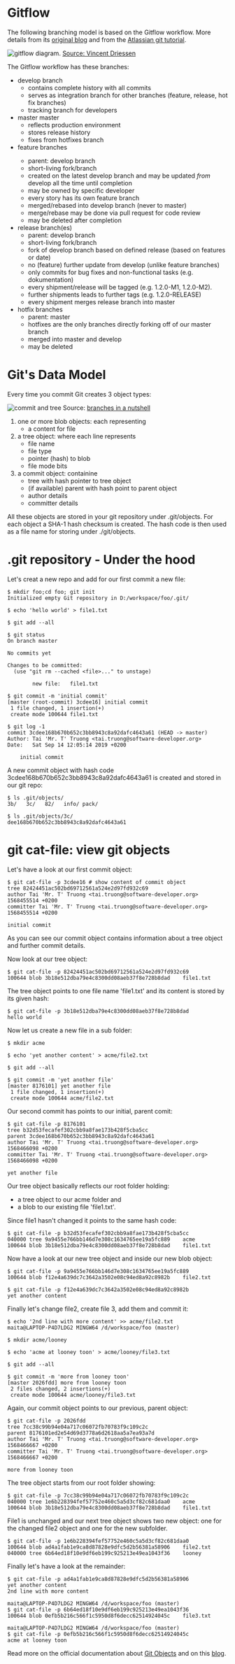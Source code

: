 # Gitflow

The following branching model is based on the Gitflow workflow. More details from its [original blog](https://nvie.com/posts/a-successful-git-branching-model/) and from the [Atlassian git tutorial](https://www.atlassian.com/git/tutorials/comparing-workflows/gitflow-workflow).

![gitflow diagram](0400_gitflow.png).
[Source: Vincent Driessen](https://nvie.com/posts/a-successful-git-branching-model/)

The Gitflow workflow has these branches:
- develop branch
  - contains complete history with all commits
  - serves as integration branch for other branches (feature, release, hot fix branches)
  - tracking branch for developers
- master master
  - reflects production environment
  - stores release history
  - fixes from hotfixes branch
- <my-story-xyz> feature branches
  - parent: develop branch
  - short-living fork/branch
  - created on the latest develop branch and may be updated *from* develop all the time until completion
  - may be owned by specific developer
  - every story has its own feature branch
  - merged/rebased into develop branch (never to master)
  - merge/rebase may be done via pull request for code review
  - may be deleted after completion
- release branch(es)
  - parent: develop branch
  - short-living fork/branch
  - fork of develop branch based on defined release (based on features or date)
  - no (feature) further update from develop (unlike feature branches)
  - only commits for bug fixes and non-functional tasks (e.g. dokumentation)
  - every shipment/release will be tagged (e.g. 1.2.0-M1, 1.2.0-M2).
  - further shipments leads to further tags (e.g. 1.2.0-RELEASE)
  - every shipment merges release branch into master
- hotfix branches
  - parent: master
  - hotfixes are the only branches directly forking off of our master branch
  - merged into master and develop
  - may be deleted

# Git's Data Model

Every time you commit Git creates 3 object types:

![commit and tree](0400_commit-and-tree.png)
Source: [branches in a nutshell](https://git-scm.com/book/en/v2/Git-Branching-Branches-in-a-Nutshell#_git_branches_overview)

1. one or more blob objects: each representing
   - a content for file
2. a tree object: where each line represents
   - file name
   - file type
   - pointer (hash) to blob
   - file mode bits
3. a commit object: containine
   - tree with hash pointer to tree object
   - (if available) parent with hash point to parent object 
   - author details
   - committer details

All these objects are stored in your git repository under .git/objects. For each object a SHA-1 hash checksum is created. The hash code is then used as a file name for storing under ./git/objects.

# .git repository - Under the hood

Let's creat a new repo and add for our first commit a new file:

```
$ mkdir foo;cd foo; git init
Initialized empty Git repository in D:/workspace/foo/.git/

$ echo 'hello world' > file1.txt

$ git add --all

$ git status
On branch master

No commits yet

Changes to be committed:
  (use "git rm --cached <file>..." to unstage)

        new file:   file1.txt

$ git commit -m 'initial commit'
[master (root-commit) 3cdee16] initial commit
 1 file changed, 1 insertion(+)
 create mode 100644 file1.txt

$ git log -1
commit 3cdee168b670b652c3bb8943c8a92dafc4643a61 (HEAD -> master)
Author: Tai 'Mr. T' Truong <tai.truong@software-developer.org>
Date:   Sat Sep 14 12:05:14 2019 +0200

    initial commit
```

A new commit object with hash code 3cdee168b670b652c3bb8943c8a92dafc4643a61 is created and stored in our git repo:
```
$ ls .git/objects/
3b/   3c/   82/   info/ pack/

$ ls .git/objects/3c/
dee168b670b652c3bb8943c8a92dafc4643a61
```


# git cat-file: view git objects

Let's have a look at our first commit object:
```
$ git cat-file -p 3cdee16 # show content of commit object
tree 82424451ac502bd69712561a524e2d97fd932c69
author Tai 'Mr. T' Truong <tai.truong@software-developer.org> 1568455514 +0200
committer Tai 'Mr. T' Truong <tai.truong@software-developer.org> 1568455514 +0200

initial commit
```

As you can see our commit object contains information about a tree object and further commit details.

Now look at our tree object:
```
$ git cat-file -p 82424451ac502bd69712561a524e2d97fd932c69
100644 blob 3b18e512dba79e4c8300dd08aeb37f8e728b8dad    file1.txt
```

The tree object points to one file name 'file1.txt' and its content is stored by its given hash:
```
$ git cat-file -p 3b18e512dba79e4c8300dd08aeb37f8e728b8dad
hello world
```

Now let us create a new file in a sub folder:
```
$ mkdir acme

$ echo 'yet another content' > acme/file2.txt

$ git add --all

$ git commit -m 'yet another file'
[master 8176101] yet another file
 1 file changed, 1 insertion(+)
 create mode 100644 acme/file2.txt
```

Our second commit has points to our initial, parent comit:
```
$ git cat-file -p 8176101
tree b32d53fecafef302cbb9a8fae173b428f5cba5cc
parent 3cdee168b670b652c3bb8943c8a92dafc4643a61
author Tai 'Mr. T' Truong <tai.truong@software-developer.org> 1568466098 +0200
committer Tai 'Mr. T' Truong <tai.truong@software-developer.org> 1568466098 +0200

yet another file
```

Our tree object basically reflects our root folder holding:
- a tree object to our acme folder and
- a blob to our existing file 'file1.txt'.

Since file1 hasn't changed it points to the same hash code:
```
$ git cat-file -p b32d53fecafef302cbb9a8fae173b428f5cba5cc
040000 tree 9a9455e766bb146d7e308c1634765ee19a5fc889    acme
100644 blob 3b18e512dba79e4c8300dd08aeb37f8e728b8dad    file1.txt
```

Now have a look at our new tree object and inside our new blob object:
```
$ git cat-file -p 9a9455e766bb146d7e308c1634765ee19a5fc889
100644 blob f12e4a639dc7c3642a3502e08c94ed8a92c8982b    file2.txt

$ git cat-file -p f12e4a639dc7c3642a3502e08c94ed8a92c8982b
yet another content
```

Finally let's change file2, create file 3, add them and commit it:
```
$ echo '2nd line with more content' >> acme/file2.txt
maita@LAPTOP-P4D7LDG2 MINGW64 /d/workspace/foo (master)

$ mkdir acme/looney

$ echo 'acme at looney toon' > acme/looney/file3.txt

$ git add --all

$ git commit -m 'more from looney toon'
[master 2026fdd] more from looney toon
 2 files changed, 2 insertions(+)
 create mode 100644 acme/looney/file3.txt
```

Again, our commit object points to our previous, parent object:
```
$ git cat-file -p 2026fdd
tree 7cc38c99b94e04a717c06072fb70783f9c109c2c
parent 8176101ed2e54d69d3778a6d2618aa5a7ea93a7d
author Tai 'Mr. T' Truong <tai.truong@software-developer.org> 1568466667 +0200
committer Tai 'Mr. T' Truong <tai.truong@software-developer.org> 1568466667 +0200

more from looney toon
```


The tree object starts from our root folder showing:

```
$ git cat-file -p 7cc38c99b94e04a717c06072fb70783f9c109c2c
040000 tree 1e6b228394fef57752e460c5a5d3cf82c681daa0    acme
100644 blob 3b18e512dba79e4c8300dd08aeb37f8e728b8dad    file1.txt
```

File1 is unchanged and our next tree object shows two new object: one for the changed file2 object and one for the new subfolder.
```
$ git cat-file -p 1e6b228394fef57752e460c5a5d3cf82c681daa0
100644 blob ad4a1fab1e9ca8d87828e9dfc5d2b56381a58906    file2.txt
040000 tree 6b64ed18f10e9df6eb199c925213e49ea1043f36    looney
```

Finally let's have a look at the remainder:
```
$ git cat-file -p ad4a1fab1e9ca8d87828e9dfc5d2b56381a58906
yet another content
2nd line with more content

maita@LAPTOP-P4D7LDG2 MINGW64 /d/workspace/foo (master)
$ git cat-file -p 6b64ed18f10e9df6eb199c925213e49ea1043f36
100644 blob 0efb5b216c566f1c5950d8f6decc62514924045c    file3.txt

maita@LAPTOP-P4D7LDG2 MINGW64 /d/workspace/foo (master)
$ git cat-file -p 0efb5b216c566f1c5950d8f6decc62514924045c
acme at looney toon
```

Read more on the official documentation about [Git Objects](https://git-scm.com/book/en/v2/Git-Internals-Git-Objects) and on this [blog](https://www.daolf.com/posts/git-series-part-1/).


